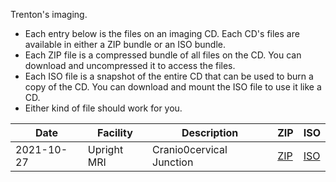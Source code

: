 
Trenton's imaging.

- Each entry below is the files on an imaging CD. Each CD's files are available in either a ZIP bundle or an ISO bundle.
- Each ZIP file is a compressed bundle of all files on the CD. You can download and uncompressed it to access the files.
- Each ISO file is a snapshot of the entire CD that can be used to burn a copy of the CD. You can download and mount the ISO file to use it like a CD.
- Either kind of file should work for you. 

| Date | Facility | Description | ZIP | ISO |
| ----- | ----- | ----- | ----- | ----- |
| 2021-10-27 | Upright MRI | Cranio0cervical Junction | [ZIP](https://www.dropbox.com/s/v0kn9niiysns0md/Upright%20MRI.zip?dl=1) | [ISO](https://www.dropbox.com/s/xk7gy7e5wm3koam/Upright%20MRI.iso?dl=1) |




